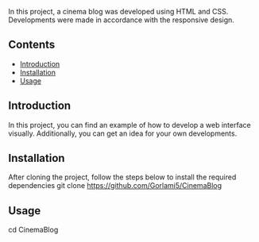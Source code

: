In this project, a cinema blog was developed using HTML and CSS. Developments were made in accordance with the responsive design.
## Contents

- [Introduction](#introduction)
- [Installation](#installation)
- [Usage](#usage)


 ## Introduction

In this project, you can find an example of how to develop a web interface visually. Additionally, you can get an idea for your own developments.
## Installation

After cloning the project, follow the steps below to install the required dependencies
git clone https://github.com/Gorlami5/CinemaBlog
## Usage
cd CinemaBlog
